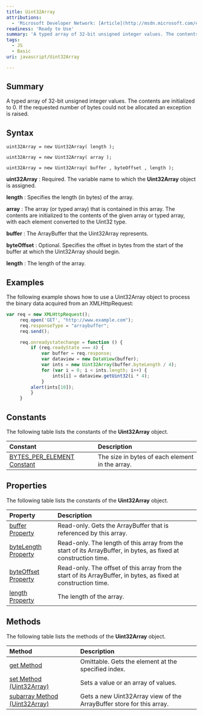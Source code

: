 ```yaml
---
title: Uint32Array
attributions:
  - 'Microsoft Developer Network: [Article](http://msdn.microsoft.com/en-us/library/ie/br230737(v=vs.94).aspx)'
readiness: 'Ready to Use'
summary: 'A typed array of 32-bit unsigned integer values. The contents are initialized to 0. If the requested number of bytes could not be allocated an exception is raised.'
tags:
  - JS
  - Basic
uri: javascript/Uint32Array

---
```

## Summary

A typed array of 32-bit unsigned integer values. The contents are initialized to 0. If the requested number of bytes could not be allocated an exception is raised.

## Syntax

    uint32Array = new Uint32Array( length );

    uint32Array = new Uint32Array( array );

    uint32Array = new Uint32Array( buffer , byteOffset , length );

**uint32Array**
:   Required. The variable name to which the **Uint32Array** object is assigned.

**length**
:   Specifies the length (in bytes) of the array.

**array**
:   The array (or typed array) that is contained in this array. The contents are initialized to the contents of the given array or typed array, with each element converted to the Uint32 type.

**buffer**
:   The ArrayBuffer that the Uint32Array represents.

**byteOffset**
:   Optional. Specifies the offset in bytes from the start of the buffer at which the Uint32Array should begin.

**length**
:   The length of the array.

## Examples

The following example shows how to use a Uint32Array object to process the binary data acquired from an XMLHttpRequest:

``` js
var req = new XMLHttpRequest();
     req.open('GET', "http://www.example.com");
     req.responseType = "arraybuffer";
     req.send();

     req.onreadystatechange = function () {
         if (req.readyState === 4) {
             var buffer = req.response;
             var dataview = new DataView(buffer);
             var ints = new Uint32Array(buffer.byteLength / 4);
             for (var i = 0; i < ints.length; i++) {
                 ints[i] = dataview.getUint32(i * 4);
             }
         alert(ints[10]);
         }
     }
```

## Constants

The following table lists the constants of the **Uint32Array** object.

|Constant|Description|
|:-------|:----------|
|[BYTES\_PER\_ELEMENT Constant](/javascript/Uint32Array/BYTES_PER_ELEMENT)|The size in bytes of each element in the array.|

## Properties

The following table lists the constants of the **Uint32Array** object.

|Property|Description|
|:-------|:----------|
|[buffer Property](/javascript/Uint32Array/buffer)|Read-only. Gets the ArrayBuffer that is referenced by this array.|
|[byteLength Property](/javascript/Uint32Array/byteLength)|Read-only. The length of this array from the start of its ArrayBuffer, in bytes, as fixed at construction time.|
|[byteOffset Property](/javascript/Uint32Array/byteOffset)|Read-only. The offset of this array from the start of its ArrayBuffer, in bytes, as fixed at construction time.|
|[length Property](/javascript/Uint32Array/length)|The length of the array.|

## Methods

The following table lists the methods of the **Uint32Array** object.

|Method|Description|
|:-----|:----------|
|[get Method](/javascript/Uint32Array/get)|Omittable. Gets the element at the specified index.|
|[set Method (Uint32Array)](/javascript/Uint32Array/set)|Sets a value or an array of values.|
|[subarray Method (Uint32Array)](/javascript/Uint32Array/subarray)|Gets a new Uint32Array view of the ArrayBuffer store for this array.|

